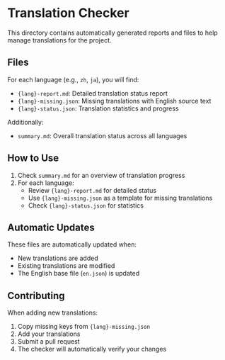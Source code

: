 # Translation Checker

This directory contains automatically generated reports and files to help manage translations for the project.

## Files

For each language (e.g., `zh`, `ja`), you will find:

- `{lang}-report.md`: Detailed translation status report
- `{lang}-missing.json`: Missing translations with English source text
- `{lang}-status.json`: Translation statistics and progress

Additionally:
- `summary.md`: Overall translation status across all languages

## How to Use

1. Check `summary.md` for an overview of translation progress
2. For each language:
   - Review `{lang}-report.md` for detailed status
   - Use `{lang}-missing.json` as a template for missing translations
   - Check `{lang}-status.json` for statistics

## Automatic Updates

These files are automatically updated when:
- New translations are added
- Existing translations are modified
- The English base file (`en.json`) is updated

## Contributing

When adding new translations:
1. Copy missing keys from `{lang}-missing.json`
2. Add your translations
3. Submit a pull request
4. The checker will automatically verify your changes 